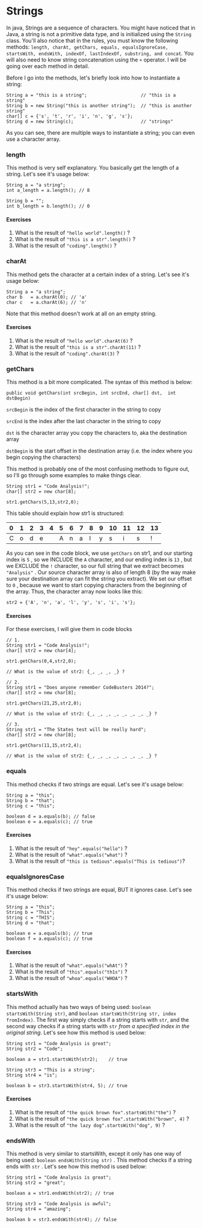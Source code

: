 # Strings

In java, Strings are a sequence of characters. You might have noticed that in Java, a string is not a primitive data type,  and is initialized using the `String` class. You'll also notice that in the rules,  you must know the following methods: `length, charAt, getChars, equals, equalsIgnoreCase, startsWith, endsWith, indexOf, lastIndexOf, substring, and concat`. You will also need to know string concatenation using the `+`  operator. I will be going over each method in detail.

Before I go into the methods, let's briefly look into how to instantiate a string:

```
String a = "this is a string";                    // "this is a string"
String b = new String("this is another string");  // "this is another string"
char[] c = {'s', 't', 'r', 'i', 'n', 'g', 's'};
String d = new String(c);                         // "strings"
```

As you can see, there are multiple ways to instantiate a string; you can even use a character array.

### length

This method is very self explanatory. You basically get the length of a string. Let's see it's usage below:

```
String a = "a string";
int a_length = a.length(); // 8

String b = "";
int b_length = b.length(); // 0
```

#### Exercises

1. What is the result of `"hello world".length()` ?
2. What is the result of `"this is a str".length()` ?
3. What is the result of `"coding".length()` ?

### charAt

This method gets the character at a certain index of a string. Let's see it's usage below:

```
String a = "a string";
char b   = a.charAt(0); // 'a'
char c   = a.charAt(6); // 'n'
```

Note that this method doesn't work at all on an empty string.

#### Exercises

1. What is the result of `"hello world".charAt(6)` ?
2. What is the result of `"this is a str".charAt(11)` ?
3. What is the result of `"coding".charAt(3)` ?

### getChars

This method is a bit more complicated. The syntax of this method is below:

```
public void getChars(int srcBegin, int srcEnd, char[] dst,  int dstBegin)
```

`srcBegin` is the index of the first character in the string to copy

`srcEnd` is the index after the last character in the string to copy

`dst` is the character array you copy the characters to, aka the destination array

`dstBegin` is the start offset in the destination array \(i.e. the index where you begin copying the characters\)

This method is probably one of the most confusing methods to figure out, so I'll go through some examples to make things clear.

```
String str1 = "Code Analysis!";
char[] str2 = new char[8];

str1.getChars(5,13,str2,0);
```

This table should explain how str1 is structured:

| 0 | 1 | 2 | 3 | 4 | 5 | 6 | 7 | 8 | 9 | 10 | 11 | 12 | 13 |
| :--- | :--- | :--- | :--- | :--- | :--- | :--- | :--- | :--- | :--- | :--- | :--- | :--- | :--- |
| C | o | d | e |  | A | n | a | l | y | s | i | s | ! |

As you can see in the code block, we use `getChars` on str1, and our starting index is `5` , so we INCLUDE the `A` character, and our ending index is `13` , but we EXCLUDE the `!` character, so our full string that we extract becomes `"Analysis"` .  Our source character array is also of length 8 \(by the way make sure your destination array can fit the string you extract\). We set our offset to `0` , because we want to start copying characters from the beginning of the array. Thus, the character array now looks like this:

```
str2 = {'A', 'n', 'a', 'l', 'y', 's', 'i', 's'};
```

#### Exercises

For these exercises, I will give them in code blocks

```
// 1.
String str1 = "Code Analysis!";
char[] str2 = new char[4];

str1.getChars(0,4,str2,0);

// What is the value of str2: {_, _, _, _} ?
```

```
// 2.
String str1 = "Does anyone remember CodeBusters 2014?";
char[] str2 = new char[8];

str1.getChars(21,25,str2,0);

// What is the value of str2: {_, _, _, _, _, _, _, _} ?
```

```
// 3.
String str1 = "The States test will be really hard";
char[] str2 = new char[8];

str1.getChars(11,15,str2,4);

// What is the value of str2: {_, _, _, _, _, _, _, _} ?
```

### equals

This method checks if two strings are equal. Let's see it's usage below:

```
String a = "this";
String b = "that";
String c = "this";

boolean d = a.equals(b); // false
boolean e = a.equals(c); // true
```

#### Exercises

1. What is the result of `"hey".equals("hello")` ?
2. What is the result of `"what".equals("what")` ?
3. What is the result of `"this is tedious".equals("This is tedious")`?

### equalsIgnoresCase

This method checks if two strings are equal, BUT it ignores case. Let's see it's usage below:

```
String a = "this";
String b = "This";
String c = "THIS";
String d = "that";

boolean e = a.equals(b); // true
boolean f = a.equals(c); // true
```

#### Exercises

1. What is the result of `"what".equals("whAt")` ?
2. What is the result of `"this".equals("th1s")` ?
3. What is the result of `"whoa".equals("WHOA")` ?

### startsWith

This method actually has two ways of being used: `boolean startsWith(String str)`, and `boolean startsWith(String str, index fromIndex)`. The first way simply checks if a string starts with `str`, and the second way checks if a string starts with `str` _from a specified index in the original string_. Let's see how this method is used below:

```
String str1 = "Code Analysis is great";
String str2 = "Code";

boolean a = str1.startsWith(str2);    // true

String str3 = "This is a string";
String str4 = "is";

boolean b = str3.startsWith(str4, 5); // true
```

#### Exercises

1. What is the result of `"the quick brown fox".startsWith("the")` ?
2. What is the result of `"the quick brown fox".startsWith("brown", 4)` ?
3. What is the result of `"the lazy dog".startsWith("dog", 9)` ?

### endsWith

This method is very similar to startsWith, except it only has one way of being used: `boolean endsWith(String str)` . This method checks if a string ends with `str` . Let's see how this method is used below:

```
String str1 = "Code Analysis is great";
String str2 = "great";

boolean a = str1.endsWith(str2); // true

String str3 = "Code Analysis is awful";
String str4 = "amazing";

boolean b = str3.endsWith(str4); // false
```





